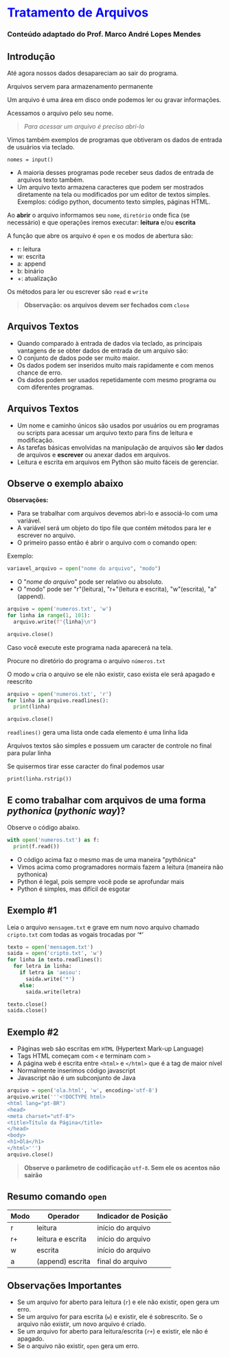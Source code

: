 # <font color='blue'>**Tratamento de Arquivos**</font>

### Conteúdo adaptado do Prof. Marco André Lopes Mendes

## **Introdução**

Até agora nossos dados desapareciam ao sair do programa.

Arquivos servem para armazenamento permanente

Um arquivo é uma área em disco onde podemos ler ou gravar informações.

Acessamos o arquivo pelo seu nome.

> *Para acessar um arquivo é preciso abri-lo*

Vimos também exemplos de programas que obtiveram os dados de entrada de usuários via teclado.

```nomes = input()```



*   A maioria desses programas pode receber seus dados de entrada de arquivos texto também.
*   Um arquivo texto armazena caracteres que podem ser mostrados diretamente na tela ou modificados por um editor de textos simples. Exemplos: código python, documento texto simples, páginas HTML.




Ao **abrir** o arquivo informamos seu `nome`, `diretório` onde fica (se necessário) e que operações iremos executar: **leitura** e/ou **escrita**

A função que abre os arquivo é `open` e os modos de abertura são:
*   r: leitura
*   w: escrita
*   a: append
*   b: binário
*   +: atualização

Os métodos para ler ou escrever são `read` e `write`

> **Observação: os arquivos devem ser fechados com `close`**

## **Arquivos Textos**

*   Quando comparado à entrada de dados via teclado, as principais vantagens de se obter dados de entrada de um arquivo são:
*   O conjunto de dados pode ser muito maior.
*   Os dados podem ser inseridos muito mais rapidamente e com menos
chance de erro.
*   Os dados podem ser usados repetidamente com mesmo programa ou com diferentes programas.



## **Arquivos Textos**

*   Um nome e caminho únicos são usados por usuários ou em programas ou scripts para acessar um arquivo texto para fins de leitura e modificação.
*   As tarefas básicas envolvidas na manipulação de arquivos são **ler** dados de arquivos e **escrever** ou anexar dados em arquivos.
*   Leitura e escrita em arquivos em Python são muito fáceis de gerenciar.


## Observe o exemplo abaixo

**Observações:**

*   Para se trabalhar com arquivos devemos abri-lo e associá-lo com uma variável.
*   A variável será um objeto do tipo file que contém métodos para ler e escrever no arquivo.
*   O primeiro passo então é abrir o arquivo com o comando open:

Exemplo:
```python
variavel_arquivo = open("nome do arquivo", "modo")
```
*   O "*nome do arquiv*o" pode ser relativo ou absoluto.
*   O "modo" pode ser "r"(leitura), "r+"(leitura e escrita), "w"(escrita), "a"(append).



```python
arquivo = open('numeros.txt', 'w')
for linha in range(1, 101):
  arquivo.write(f"{linha}\n")

arquivo.close()

```

Caso você execute este programa nada aparecerá na tela.

Procure no diretório do programa o arquivo `números.txt`

O modo `w` cria o arquivo se ele não existir, caso exista ele será apagado e reescrito


```python
arquivo = open('numeros.txt', 'r')
for linha in arquivo.readlines():
  print(linha)

arquivo.close()
```

`readlines()` gera uma lista onde cada elemento é uma linha lida

Arquivos textos são simples e possuem um caracter de controle no final para pular linha

Se quisermos tirar esse caracter do final podemos usar

```print(linha.rstrip())```

## E como trabalhar com arquivos de uma forma _pythonica_ (_pythonic way_)?

Observe o código abaixo.


```python
with open('numeros.txt') as f:
  print(f.read())
```

*   O código acima faz o mesmo mas de uma maneira "pythônica"
*   Vimos acima como programadores normais fazem a leitura (maneira não pythonica)
*   Python é legal, pois sempre você pode se aprofundar mais
*   Python é simples, mas difícil de esgotar

## **Exemplo #1**

Leia o arquivo `mensagem.txt` e grave em num novo arquivo chamado `cripto.txt` com todas as vogais trocadas por ‘*’


```python
texto = open('mensagem.txt')
saida = open('cripto.txt', 'w')
for linha in texto.readlines():
  for letra in linha:
    if letra in 'aeiou':
      saida.write('*')
    else:
      saida.write(letra)

texto.close()
saida.close()
```

## **Exemplo #2**

*   Páginas web são escritas em `HTML` (Hypertext Mark-up Language)
*   Tags HTML começam com `<` e terminam com `>`
*   A página web é escrita entre `<html>` e `</html>` que é a tag de maior nível
*   Normalmente inserimos código javascript
*   Javascript não é um subconjunto de Java


```python
arquivo = open('ola.html', 'w', encoding='utf-8')
arquivo.write('''<!DOCTYPE html>
<html lang="pt-BR")
<head>
<meta charset="utf-8">
<title>Título da Página</title>
</head>
<body>
<h1>Olá</h1>
</html>''')
arquivo.close()
```

> **Observe o parâmetro de codificação `utf-8`. Sem ele os acentos não sairão**

## **Resumo comando `open`**

Modo  | Operador | Indicador de Posição
----- | -------- | -----------
r     | leitura  |  início do arquivo
r+    | leitura e escrita | início do arquivo
w     | escrita  | início do arquivo
a     | (append) escrita | final do arquivo

## **Observações Importantes**

*   Se um arquivo for aberto para leitura (`r`) e ele não existir, open gera um erro.
*   Se um arquivo for para escrita (`w`) e existir, ele é sobrescrito. Se o arquivo não existir, um novo arquivo é criado.
*   Se um arquivo for aberto para leitura/escrita (`r+`) e existir, ele não é apagado.
*   Se o arquivo não existir, `open` gera um erro.






